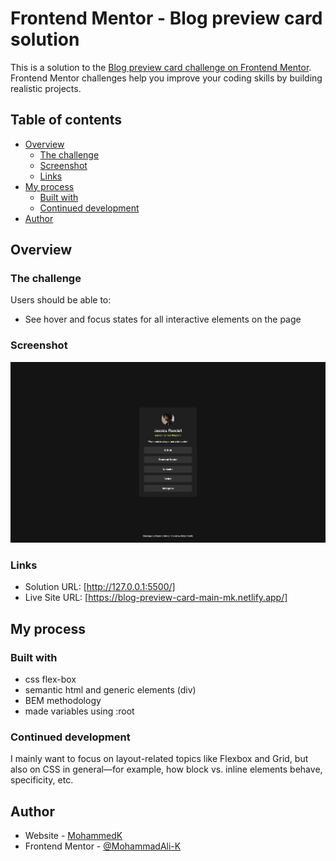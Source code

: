 # Frontend Mentor - Blog preview card solution

This is a solution to the [Blog preview card challenge on Frontend Mentor](https://www.frontendmentor.io/challenges/blog-preview-card-ckPaj01IcS). Frontend Mentor challenges help you improve your coding skills by building realistic projects.

## Table of contents

- [Overview](#overview)
  - [The challenge](#the-challenge)
  - [Screenshot](#screenshot)
  - [Links](#links)
- [My process](#my-process)
  - [Built with](#built-with)
  - [Continued development](#continued-development)
- [Author](#author)

## Overview

### The challenge

Users should be able to:

- See hover and focus states for all interactive elements on the page

### Screenshot

![](./assets/images/screenshot-social-links-profile.jpeg)

### Links

- Solution URL: [http://127.0.0.1:5500/]
- Live Site URL: [https://blog-preview-card-main-mk.netlify.app/]

## My process

### Built with

- css flex-box
- semantic html and generic elements (div)
- BEM methodology
- made variables using :root

### Continued development

I mainly want to focus on layout-related topics like Flexbox and Grid, but also on CSS in general—for example, how block vs. inline elements behave, specificity, etc.

## Author

- Website - [MohammedK](https://blog-preview-card-main-mk.netlify.app/)
- Frontend Mentor - [@MohammadAli-K](https://www.frontendmentor.io/profile/MohammadAli-K)
